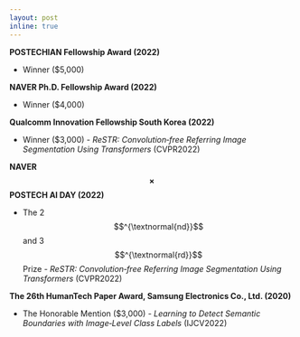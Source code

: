 ```yaml
---
layout: post
inline: true
---
```


**POSTECHIAN Fellowship Award (2022)**
- Winner ($5,000)

**NAVER Ph.D. Fellowship Award (2022)**
- Winner ($4,000)
  
**Qualcomm Innovation Fellowship South Korea (2022)**
- Winner ($3,000) \- *ReSTR: Convolution‑free Referring Image Segmentation Using Transformers* (CVPR2022)

**NAVER $$\times$$ POSTECH AI DAY (2022)**
- The 2$$^{\textnormal{nd}}$$ and 3$$^{\textnormal{rd}}$$ Prize \- *ReSTR: Convolution‑free Referring Image Segmentation Using Transformers* (CVPR2022)

**The 26th HumanTech Paper Award, Samsung Electronics Co., Ltd. (2020)**
- The Honorable Mention ($3,000) \- *Learning to Detect Semantic Boundaries with Image‑Level Class Labels* (IJCV2022)